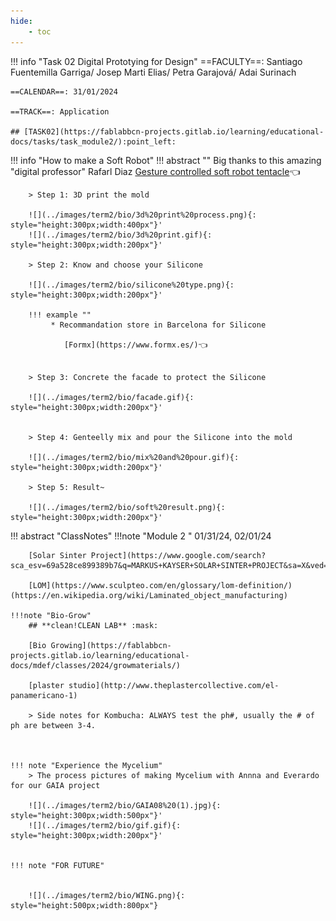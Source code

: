 ```yaml
---
hide:
    - toc
---
```


!!! info "Task 02 Digital Prototying for Design"
    ==FACULTY==: Santiago Fuentemilla Garriga/ Josep Marti Elias/ Petra Garajová/ Adai Surinach

    ==CALENDAR==: 31/01/2024 

    ==TRACK==: Application

    ## [TASK02](https://fablabbcn-projects.gitlab.io/learning/educational-docs/tasks/task_module2/):point_left:


!!! info "How to make a Soft Robot"
    !!! abstract ""
        Big thanks to this amazing "digital professor" Rafarl Diaz [Gesture controlled soft robot tentacle](https://www.hackster.io/blight3d/gesture-controlled-soft-robot-tentacle-0b9f68)👈


        > Step 1: 3D print the mold 

        ![](../images/term2/bio/3d%20print%20process.png){: style="height:300px;width:400px"}'
        ![](../images/term2/bio/3d%20print.gif){: style="height:300px;width:200px"}'

        > Step 2: Know and choose your Silicone

        ![](../images/term2/bio/silicone%20type.png){: style="height:300px;width:200px"}'

        !!! example ""
             * Recommandation store in Barcelona for Silicone
                
                [Formx](https://www.formx.es/)👈


        > Step 3: Concrete the facade to protect the Silicone

        ![](../images/term2/bio/facade.gif){: style="height:300px;width:200px"}'


        > Step 4: Genteelly mix and pour the Silicone into the mold

        ![](../images/term2/bio/mix%20and%20pour.gif){: style="height:300px;width:200px"}'

        > Step 5: Result~

        ![](../images/term2/bio/soft%20result.png){: style="height:300px;width:200px"}'

!!! abstract "ClassNotes"
    !!!note "Module 2 "
        01/31/24, 02/01/24


        [Solar Sinter Project](https://www.google.com/search?sca_esv=69a528ce899389b7&q=MARKUS+KAYSER+SOLAR+SINTER+PROJECT&sa=X&ved=2ahUKEwj1sMKWrYeEAxXfRKQEHexvDvkQ7xYoAHoECAgQAg&biw=1280&bih=664&dpr=2#fpstate=ive&vld=cid:82d17511,vid:ptUj8JRAYu8,st:0)

        [LOM](https://www.sculpteo.com/en/glossary/lom-definition/)(https://en.wikipedia.org/wiki/Laminated_object_manufacturing)

    !!!note "Bio-Grow"
        ## **clean!CLEAN LAB** :mask:

        [Bio Growing](https://fablabbcn-projects.gitlab.io/learning/educational-docs/mdef/classes/2024/growmaterials/)

        [plaster studio](http://www.theplastercollective.com/el-panamericano-1)
        
        > Side notes for Kombucha: ALWAYS test the ph#, usually the # of ph are between 3-4.

        

    !!! note "Experience the Mycelium"
        > The process pictures of making Mycelium with Annna and Everardo for our GAIA project

        ![](../images/term2/bio/GAIA08%20(1).jpg){: style="height:300px;width:500px"}'
        ![](../images/term2/bio/gif.gif){: style="height:300px;width:200px"}'


    !!! note "FOR FUTURE"
        

        ![](../images/term2/bio/WING.png){: style="height:500px;width:800px"}
